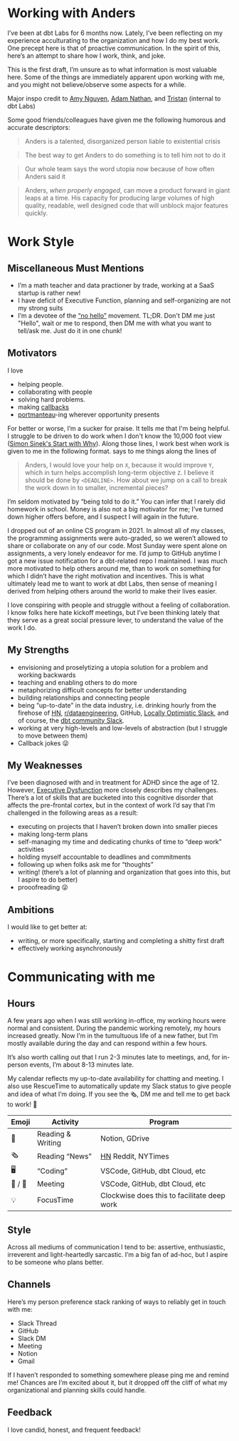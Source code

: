 # Working with Anders

I’ve been at dbt Labs for 6 months now. Lately, I’ve been reflecting on my experience acculturating to the organization and how I do my best work. One precept here is that of proactive communication. In the spirit of this, here’s an attempt to share how I work, think, and joke.

This is the first draft, I’m unsure as to what information is most valuable here. Some of the things are immediately apparent upon working with me, and you might not believe/observe some aspects for a while. 

 Major inspo credit to [Amy Nguyen](https://amy.dev/?p=979), [Adam Nathan](https://almanac.io/docs/ceo-user-guide-qgrX6JybtClEKUEGt96x5sMlzQLmRwPL), and [Tristan](https://www.notion.so/Working-with-Tristan-c7207974c30a4aaf809a6048ce73f897) (internal to dbt Labs)

Some good friends/colleagues have given me the following humorous and accurate descriptors:

> Anders is a talented, disorganized person liable to existential crisis

> The best way to get Anders to do something is to tell him not to do it

> Our whole team says the word utopia now because of how often Anders said it

> Anders, *when properly engaged*, can move a product forward in giant leaps at a time. His capacity for producing large volumes of high quality, readable, well designed code that will unblock major features quickly.

# Work Style

## Miscellaneous Must Mentions

- I’m a math teacher and data practioner by trade, working at a SaaS startup is rather new!
- I have deficit of Executive Function, planning and self-organizing are not my strong suits
- I’m a devotee of the [“no hello”](https://nohello.net/) movement. TL;DR. Don't DM me just "Hello", wait or me to respond, then DM me with what you want to tell/ask me. Just do it in one chunk!

## Motivators

I love

- helping people.
- collaborating with people
- solving hard problems.
- making [callbacks](https://en.wikipedia.org/wiki/Callback_(comedy))
- [portmanteau](https://www.merriam-webster.com/dictionary/portmanteau)-ing wherever opportunity presents

For better or worse, I’m a sucker for praise. It tells me that I'm being helpful. I struggle to be driven to do work when I don't know the 10,000 foot view ([Simon Sinek's Start with Why](https://www.ted.com/talks/simon_sinek_how_great_leaders_inspire_action?language=en)). Along those lines,  I work best when work is given to me in the following format. says to me things along the lines of

> Anders, I would love your help on `X`, because it would improve `Y`, which in turn helps accomplish long-term objective `Z`. I believe it should be done by `<DEADLINE>`. How about we jump on a call to break the work down in to smaller, incremental pieces?
> 

I’m seldom motivated by “being told to do it.” You can infer that I rarely did homework in school. Money is also not a big motivator for me; I’ve turned down higher offers before, and I suspect I will again in the future.

I dropped out of an online CS program in 2021. In almost all of my classes, the programming assignments were auto-graded, so we weren’t allowed to share or collaborate on any of our code. Most Sunday were spent alone on assignments, a very lonely endeavor for me. I’d jump to GitHub anytime I got a new issue notification for a dbt-related repo I maintained. I was much more motivated to help others around me, than to work on something for which I didn’t have the right motivation and incentives. This is what ultimately lead me to want to work at dbt Labs, then sense of meaning I derived from helping others around the world to make their lives easier.

I love conspiring with people and struggle without a feeling of collaboration. I know folks here hate kickoff meetings, but I’ve been thinking lately that they serve as a great social pressure lever, to understand the value of the work I do.

## My Strengths

- envisioning and proselytizing a utopia solution for a problem and working backwards
- teaching and enabling others to do more
- metaphorizing difficult concepts for better understanding
- building relationships and connecting people
- being “up-to-date” in the data industry, i.e. drinking hourly from the firehose of [HN](https://news.ycombinator.com/news`), [r/dataengineering](https://www.reddit.com/r/dataengineering/), GitHub, [Locally Optimistic Slack](https://locallyoptimistic.com/community/), and of course, the [dbt community Slack](https://www.getdbt.com/community/join-the-community/).
- working at very high-levels and low-levels of abstraction (but I struggle to move between them)
- Callback jokes 😜

## My Weaknesses

I’ve been diagnosed with and in treatment for ADHD since the age of 12. However, [Executive Dysfunction](https://www.additudemag.com/what-is-executive-function-disorder/) more closely describes my challenges. There’s a lot of skills that are bucketed into this cognitive disorder that affects the pre-frontal cortex, but in the context of work I’d say that I’m challenged in the following areas as a result:

- executing on projects that I haven’t broken down into smaller pieces
- making long-term plans
- self-managing my time and dedicating chunks of time to “deep work” activities
- holding myself accountable to deadlines and commitments
- following up when folks ask me for “thoughts”
- writing! (there’s a lot of planning and organization that goes into this, but I aspire to do better)
- prooofreading 😜


## Ambitions
I would like to get better at:
- writing, or more specifically, starting and completing a shitty first draft
- effectively working asynchronously

# Communicating with me

## Hours

A few years ago when I was still working in-office, my working hours were normal and consistent. During the pandemic working remotely, my hours increased greatly. Now I’m in the tumultuous life of a new father, but I’m mostly available during the day and can respond within a few hours.

It’s also worth calling out that I run 2-3 minutes late to meetings, and, for in-person events, I’m about 8-13 minutes late.

My calendar reflects my up-to-date availability for chatting and meeting. I also use RescueTime to automatically update my Slack status to give people and idea of what I’m doing. If you see the 🗞, DM me and tell me to get back to work! 🫠

| Emoji | Activity | Program |
| --- | --- | --- |
| 📝 | Reading & Writing | Notion, GDrive |
| 🗞 | Reading “News” | [HN](https://news.ycombinator.com/) Reddit, NYTimes |
| 🖥️ | “Coding” | VSCode, GitHub, dbt Cloud, etc |
| :calendar: / :handshake: | Meeting | VSCode, GitHub, dbt Cloud, etc |
| 💡 | FocusTime | Clockwise does this to facilitate deep work |


## Style

Across all mediums of communication I tend to be: assertive, enthusiastic, irreverent and light-heartedly sarcastic. I’m a big fan of ad-hoc, but I aspire to be someone who plans better.

## Channels

Here’s my person preference stack ranking of ways to reliably get in touch with me:

- Slack Thread
- GitHub
- Slack DM
- Meeting
- Notion
- Gmail

If I haven’t responded to something somewhere please ping me and remind me! Chances are I’m excited about it, but it dropped off the cliff of what my organizational and planning skills could handle.

## Feedback

I love candid, honest, and frequent feedback!